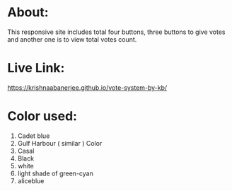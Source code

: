 # About:
This responsive site includes total four buttons, three buttons to give votes and another one is to view total votes count.

# Live Link:
 https://krishnaabanerjee.github.io/vote-system-by-kb/

# Color used:
1. Cadet blue
2. Gulf Harbour ( similar ) Color
3. Casal
4. Black
5. white
6. light shade of green-cyan
7. aliceblue
